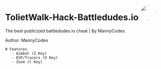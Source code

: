 # TolietWalk-Hack-Battledudes.io <img style="height: 50px; border-radius: 50%" src="https://encrypted-tbn0.gstatic.com/images?q=tbn:ANd9GcTW74Bqyy8wpxV0lYpG1_xzIPMgH7QA-T8sZg&usqp=CAU">
The best publicized battledudes.io cheat | By MannyCodes

 Author: MannyCodes
 
    # Features
       - Aimbot (Z Key)
       - ESP/Tracers (X Key)
       - Zoom (C Key)
